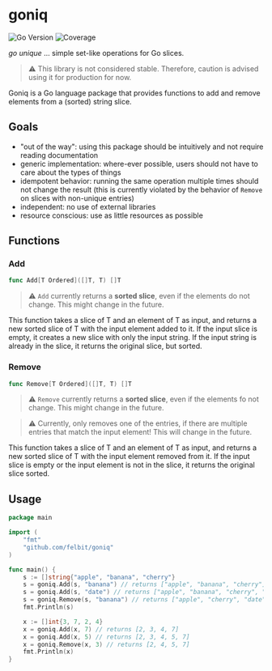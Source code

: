 # goniq
![Go Version](https://img.shields.io/badge/Go-v1.20-blue)
![Coverage](https://img.shields.io/badge/coverage-100%25-brightgreen)

*go unique* ... simple set-like operations for Go slices.

>   :warning: This library is not considered stable. Therefore, caution is advised using it for production for now.

Goniq is a Go language package that provides functions to add and remove elements from a (sorted) string slice.

## Goals

- "out of the way": using this package should be intuitively and not require reading documentation
- generic implementation: where-ever possible, users should not have to care about the types of things
- idempotent behavior: running the same operation multiple times should not change the result (this is currently violated by the behavior of `Remove` on slices with non-unique entries)
- independent: no use of external libraries
- resource conscious: use as little resources as possible

## Functions

### Add

```go
func Add[T Ordered]([]T, T) []T
```

>   :warning: `Add` currently returns a **sorted slice**, even if the elements do not change. This might change in the future.

This function takes a slice of T and an element of T as input,
and returns a new sorted slice of T with the input element added to it.
If the input slice is empty, it creates a new slice with only the input string.
If the input string is already in the slice, it returns the original slice, but sorted.


### Remove

```go
func Remove[T Ordered]([]T, T) []T
```

>   :warning: `Remove` currently returns a **sorted slice**, even if the elements fo not change. This might change in the future.

>   :warning: Currently, only removes one of the entries, if there are multiple entries that match the input element! This will change in the future.

This function takes a slice of T and an element of T as input,
and returns a new sorted slice of T with the input element removed from it.
If the input slice is empty or the input element is not in the slice,
it returns the original slice sorted.

## Usage

```go
package main

import (
	"fmt"
	"github.com/felbit/goniq"
)

func main() {
	s := []string{"apple", "banana", "cherry"}
	s = goniq.Add(s, "banana") // returns ["apple", "banana", "cherry"]
	s = goniq.Add(s, "date") // returns ["apple", "banana", "cherry", "date"]
	s = goniq.Remove(s, "banana") // returns ["apple", "cherry", "date"]
	fmt.Println(s)

	x := []int{3, 7, 2, 4}
	x = goniq.Add(x, 7) // returns [2, 3, 4, 7]
	x = goniq.Add(x, 5) // returns [2, 3, 4, 5, 7]
	x = goniq.Remove(x, 3) // returns [2, 4, 5, 7]
	fmt.Println(x)
}
```
